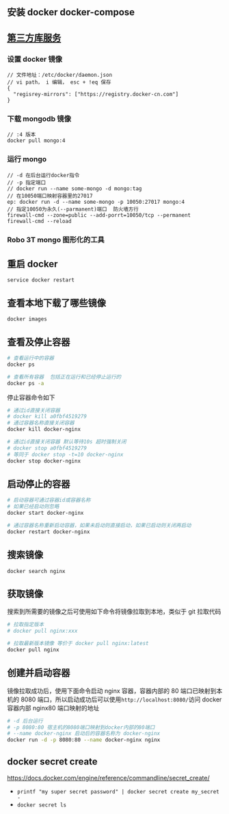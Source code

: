 ## 安装 docker docker-compose

## [第三方库服务](!https://hub.docker.com)

### 设置 docker 镜像

```
// 文件地址：/etc/docker/daemon.json
// vi path， i 编辑， esc + !eq 保存
{
  "regisrey-mirrors": ["https://registry.docker-cn.com"]
}
```

### 下载 mongodb 镜像

```
// :4 版本
docker pull mongo:4
```

### 运行 mongo

```
// -d 在后台运行docker指令
// -p 指定端口
// docker run --name some-mongo -d mongo:tag
// 在10050端口映射容器里的27017
ep: docker run -d --name some-mongo -p 10050:27017 mongo:4
// 指定10050为永久(--parmanent)端口  防火墙方行
firewall-cmd --zone=public --add-porrt=10050/tcp --permanent
firewall-cmd --reload
```

### Robo 3T mongo 图形化的工具

## 重启 docker

`service docker restart`

## 查看本地下载了哪些镜像

`docker images`

## 查看及停止容器

```sh
# 查看运行中的容器
docker ps

# 查看所有容器  包括正在运行和已经停止运行的
docker ps -a
```

停止容器命令如下

```sh
# 通过id直接关闭容器
# docker kill a0fbf4519279
# 通过容器名称直接关闭容器
docker kill docker-nginx

# 通过id直接关闭容器 默认等待10s 超时强制关闭
# docker stop a0fbf4519279
# 等同于 docker stop -t=10 docker-nginx
docker stop docker-nginx
```

## 启动停止的容器

```sh
# 启动容器可通过容器id或容器名称
# 如果已经启动则忽略
docker start docker-nginx

# 通过容器名称重新启动容器，如果未启动则直接启动，如果已启动则关闭再启动
docker restart docker-nginx
```

## 搜索镜像

`docker search nginx`

## 获取镜像

搜索到所需要的镜像之后可使用如下命令将镜像拉取到本地，类似于 git 拉取代码

```sh
# 拉取指定版本
# docker pull nginx:xxx

# 拉取最新版本镜像 等价于 docker pull nginx:latest
docker pull nginx
```

## 创建并启动容器

镜像拉取成功后，使用下面命令启动 nginx 容器，容器内部的 80 端口已映射到本机的 8080 端口，所以启动成功后可以使用`http://localhost:8080/`访问 docker 容器内部 nginx80 端口映射的地址

```sh
# -d 后台运行
# -p 8080:80 宿主机的8080端口映射到docker内部的80端口
# --name docker-nginx 启动后的容器名称为 docker-nginx
docker run -d -p 8080:80 --name docker-nginx nginx
```

## docker secret create

https://docs.docker.com/engine/reference/commandline/secret_create/

- `printf "my super secret password" | docker secret create my_secret -`
- `docker secret ls`
